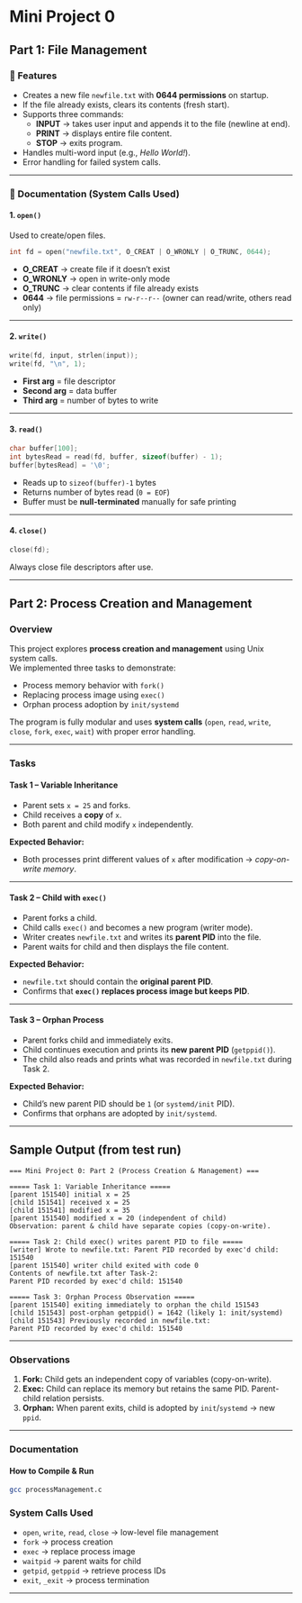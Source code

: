 # Mini Project 0 

## Part 1: File Management

### 📌 Features
- Creates a new file `newfile.txt` with **0644 permissions** on startup.  
- If the file already exists, clears its contents (fresh start).  
- Supports three commands:
  - **INPUT** → takes user input and appends it to the file (newline at end).  
  - **PRINT** → displays entire file content.  
  - **STOP** → exits program.  
- Handles multi-word input (e.g., *Hello World!*).  
- Error handling for failed system calls.  

---

### 📖 Documentation (System Calls Used)

#### 1. `open()`
Used to create/open files.  
```c
int fd = open("newfile.txt", O_CREAT | O_WRONLY | O_TRUNC, 0644);
```

* **O\_CREAT** → create file if it doesn’t exist  
* **O\_WRONLY** → open in write-only mode  
* **O\_TRUNC** → clear contents if file already exists  
* **0644** → file permissions = `rw-r--r--` (owner can read/write, others read only)

---

#### 2. `write()`

```c
write(fd, input, strlen(input));
write(fd, "\n", 1);
```

* **First arg** = file descriptor  
* **Second arg** = data buffer  
* **Third arg** = number of bytes to write

---

#### 3. `read()`

```c
char buffer[100];
int bytesRead = read(fd, buffer, sizeof(buffer) - 1);
buffer[bytesRead] = '\0';
```

* Reads up to `sizeof(buffer)-1` bytes  
* Returns number of bytes read (`0 = EOF`)  
* Buffer must be **null-terminated** manually for safe printing

---

#### 4. `close()`

```c
close(fd);
```

Always close file descriptors after use.

---

## Part 2: Process Creation and Management

### Overview
This project explores **process creation and management** using Unix system calls.  
We implemented three tasks to demonstrate:
- Process memory behavior with `fork()`
- Replacing process image using `exec()`
- Orphan process adoption by `init/systemd`

The program is fully modular and uses **system calls** (`open`, `read`, `write`, `close`, `fork`, `exec`, `wait`) with proper error handling.

---

### Tasks

#### **Task 1 – Variable Inheritance**
- Parent sets `x = 25` and forks.
- Child receives a **copy** of `x`.
- Both parent and child modify `x` independently.

**Expected Behavior:**  
- Both processes print different values of `x` after modification → *copy-on-write memory*.

---

#### **Task 2 – Child with `exec()`**
- Parent forks a child.
- Child calls `exec()` and becomes a new program (writer mode).
- Writer creates `newfile.txt` and writes its **parent PID** into the file.
- Parent waits for child and then displays the file content.

**Expected Behavior:**  
- `newfile.txt` should contain the **original parent PID**.  
- Confirms that **`exec()` replaces process image but keeps PID**.

---

#### **Task 3 – Orphan Process**
- Parent forks child and immediately exits.
- Child continues execution and prints its **new parent PID** (`getppid()`).
- The child also reads and prints what was recorded in `newfile.txt` during Task 2.

**Expected Behavior:**  
- Child’s new parent PID should be `1` (or `systemd/init` PID).  
- Confirms that orphans are adopted by `init/systemd`.

---

## Sample Output (from test run)

```
=== Mini Project 0: Part 2 (Process Creation & Management) ===

===== Task 1: Variable Inheritance =====
[parent 151540] initial x = 25
[child 151541] received x = 25
[child 151541] modified x = 35
[parent 151540] modified x = 20 (independent of child)
Observation: parent & child have separate copies (copy-on-write).

===== Task 2: Child exec() writes parent PID to file =====
[writer] Wrote to newfile.txt: Parent PID recorded by exec'd child: 151540
[parent 151540] writer child exited with code 0
Contents of newfile.txt after Task-2:
Parent PID recorded by exec'd child: 151540

===== Task 3: Orphan Process Observation =====
[parent 151540] exiting immediately to orphan the child 151543
[child 151543] post-orphan getppid() = 1642 (likely 1: init/systemd)
[child 151543] Previously recorded in newfile.txt:
Parent PID recorded by exec'd child: 151540
```

---

### Observations
1. **Fork:** Child gets an independent copy of variables (copy-on-write).
2. **Exec:** Child can replace its memory but retains the same PID. Parent-child relation persists.
3. **Orphan:** When parent exits, child is adopted by `init`/`systemd` → new `ppid`.

---

### Documentation

#### How to Compile & Run
```bash
gcc processManagement.c
```

### System Calls Used
- `open`, `write`, `read`, `close` → low-level file management
- `fork` → process creation
- `exec` → replace process image
- `waitpid` → parent waits for child
- `getpid`, `getppid` → retrieve process IDs
- `exit`, `_exit` → process termination

---
